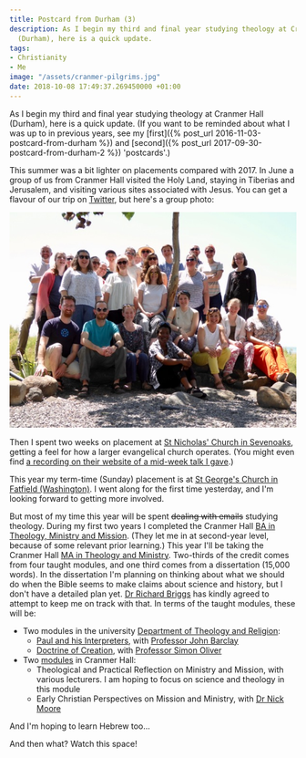 ```yaml
---
title: Postcard from Durham (3)
description: As I begin my third and final year studying theology at Cranmer Hall
  (Durham), here is a quick update.
tags:
- Christianity
- Me
image: "/assets/cranmer-pilgrims.jpg"
date: 2018-10-08 17:49:37.269450000 +01:00
---
```

As I begin my third and final year studying theology at Cranmer Hall (Durham), here is a quick update. (If you want to be reminded about what I was up to in previous years, see my [first]({% post_url 2016-11-03-postcard-from-durham %}) and [second]({% post_url 2017-09-30-postcard-from-durham-2 %}) 'postcards'.)

This summer was a bit lighter on placements compared with 2017. In June a group of us from Cranmer Hall visited the Holy Land, staying in Tiberias and Jerusalem, and visiting various sites associated with Jesus. You can get a flavour of our trip on [Twitter](https://twitter.com/hashtag/cranmerpilgrims2018?f=tweets), but here's a group photo:

![Cranmer Hall Pilgrims](/assets/cranmer-pilgrims.jpg)

Then I spent two weeks on placement at [St Nicholas' Church in Sevenoaks](https://www.stnicholas-sevenoaks.org/), getting a feel for how a larger evangelical church operates. (You might even find [a recording on their website of a mid-week talk I gave](https://www.stnicholas-sevenoaks.org/resources/podcasts-other-talks).)

This year my term-time (Sunday) placement is at [St George's Church in Fatfield (Washington)](http://www.stgeorgesfatfield.co.uk/). I went along for the first time yesterday, and I'm looking forward to getting more involved.

But most of my time this year will be spent ~~dealing with emails~~ studying theology. During my first two years I completed the Cranmer Hall [BA in Theology, Ministry and Mission](https://community.dur.ac.uk/cranmer.hall/study-with-us/study-options/undergraduate-courses/). (They let me in at second-year level, because of some relevant prior learning.) This year I'll be taking the Cranmer Hall [MA in Theology and Ministry](https://community.dur.ac.uk/cranmer.hall/study-with-us/study-options/postgraduate-courses/). Two-thirds of the credit comes from four taught modules, and one third comes from a dissertation (15,000 words). In the dissertation I'm planning on thinking about what we should do when the Bible seems to make claims about science and history, but I don't have a detailed plan yet. [Dr Richard Briggs](https://community.dur.ac.uk/cranmer.hall/Staff/the-revd-dr-richard-briggs-2/) has kindly agreed to attempt to keep me on track with that. In terms of the taught modules, these will be:

* Two modules in the university [Department of Theology and Religion](https://www.dur.ac.uk/theology.religion/):
  * [Paul and his Interpreters](https://www.dur.ac.uk/postgraduate.modules/module_description/?year=2018&module_code=THEO40130), with [Professor John Barclay](https://www.dur.ac.uk/theology.religion/staff/profile/?id=2008)
  * [Doctrine of Creation](https://www.dur.ac.uk/postgraduate.modules/module_description/?year=2018&module_code=THEO44030), with [Professor Simon Oliver](https://www.dur.ac.uk/theology.religion/staff/profile/?id=14140)
* Two [modules](https://community.dur.ac.uk/cranmer.hall/wp-content/uploads/2018/09/Handbook-of-MA-Module-Descriptors-2018-19.pdf) in Cranmer Hall:
  * Theological and Practical Reflection on Ministry and Mission, with various lecturers. I am hoping to focus on science and theology in this module
  * Early Christian Perspectives on Mission and Ministry, with [Dr Nick Moore](https://community.dur.ac.uk/cranmer.hall/Staff/the-revd-dr-nick-moore/)

And I'm hoping to learn Hebrew too...

And then what? Watch this space!
